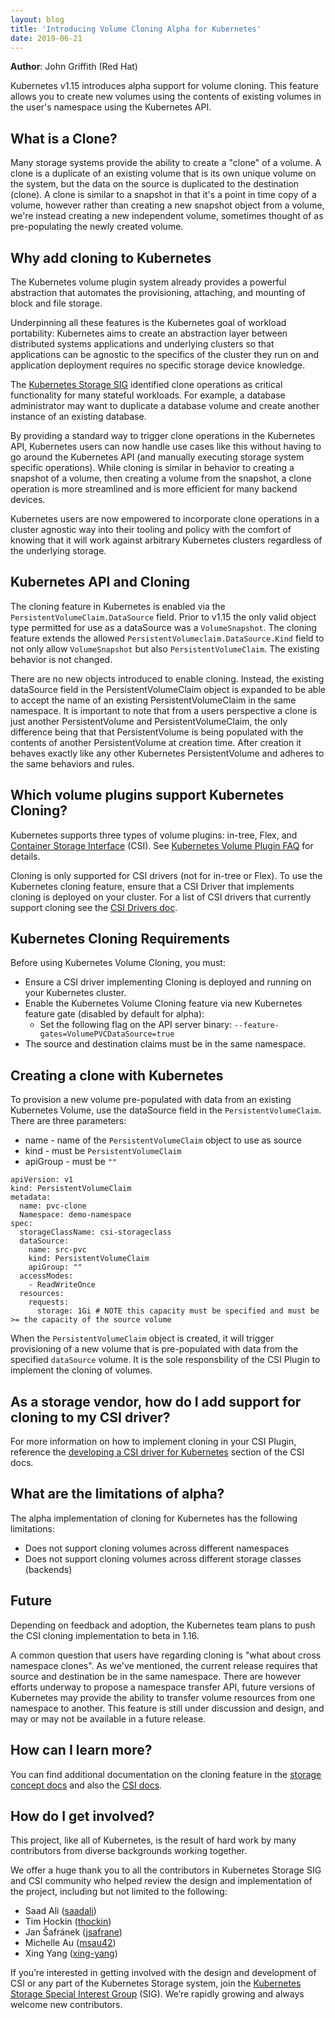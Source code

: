 ```yaml
---
layout: blog
title: 'Introducing Volume Cloning Alpha for Kubernetes'
date: 2019-06-21
---
```


**Author**: John Griffith (Red Hat)

Kubernetes v1.15 introduces alpha support for volume cloning. This feature allows you to create new volumes using the contents of existing volumes in the user's namespace using the Kubernetes API.

## What is a Clone?

Many storage systems provide the ability to create a "clone" of a volume.  A clone is a duplicate of an existing volume that is its own unique volume on the system, but the data on the source is duplicated to the destination (clone).  A clone is similar to a snapshot in that it's a point in time copy of a volume, however rather than creating a new snapshot object from a volume, we're instead creating a new independent volume, sometimes thought of as pre-populating the newly created volume.

## Why add cloning to Kubernetes

The Kubernetes volume plugin system already provides a powerful abstraction that automates the provisioning, attaching, and mounting of block and file storage.

Underpinning all these features is the Kubernetes goal of workload portability: Kubernetes aims to create an abstraction layer between distributed systems applications and underlying clusters so that applications can be agnostic to the specifics of the cluster they run on and application deployment requires no specific storage device knowledge.

The [Kubernetes Storage SIG](https://github.com/kubernetes/community/tree/master/sig-storage) identified clone operations as critical functionality for many stateful workloads. For example, a database administrator may want to duplicate a database volume and create another instance of an existing database.

By providing a standard way to trigger clone operations in the Kubernetes API, Kubernetes users can now handle use cases like this without having to go around the Kubernetes API (and manually executing storage system specific operations).  While cloning is similar in behavior to creating a snapshot of a volume, then creating a volume from the snapshot, a clone operation is more streamlined and is more efficient for many backend devices.

Kubernetes users are now empowered to incorporate clone operations in a cluster agnostic way into their tooling and policy with the comfort of knowing that it will work against arbitrary Kubernetes clusters regardless of the underlying storage.

## Kubernetes API and Cloning

The cloning feature in Kubernetes is enabled via the `PersistentVolumeClaim.DataSource` field.  Prior to v1.15 the only valid object type permitted for use as a dataSource was a `VolumeSnapshot`.  The cloning feature extends the allowed `PersistentVolumeclaim.DataSource.Kind` field to not only allow `VolumeSnapshot` but also `PersistentVolumeClaim`.  The existing behavior is not changed.

There are no new objects introduced to enable cloning. Instead, the existing dataSource field in the PersistentVolumeClaim object is expanded to be able to accept the name of an existing PersistentVolumeClaim in the same namespace.  It is important to note that from a users perspective a clone is just another PersistentVolume and PersistentVolumeClaim, the only difference being that that PersistentVolume is being populated with the contents of another PersistentVolume at creation time.  After creation it behaves exactly like any other Kubernetes PersistentVolume and adheres to the same behaviors and rules.


## Which volume plugins support Kubernetes Cloning?

Kubernetes supports three types of volume plugins: in-tree, Flex, and [Container Storage Interface](https://github.com/container-storage-interface/spec/blob/master/spec.md) (CSI). See [Kubernetes Volume Plugin FAQ](https://github.com/kubernetes/community/blob/master/sig-storage/volume-plugin-faq.md) for details.

Cloning is only supported for CSI drivers (not for in-tree or Flex). To use the Kubernetes cloning feature, ensure that a CSI Driver that implements cloning is deployed on your cluster.
For a list of CSI drivers that currently support cloning see the [CSI Drivers doc](https://kubernetes-csi.github.io/docs/drivers.html).

## Kubernetes Cloning Requirements

Before using Kubernetes Volume Cloning, you must:

* Ensure a CSI driver implementing Cloning is deployed and running on your Kubernetes cluster.
* Enable the Kubernetes Volume Cloning feature via new Kubernetes feature gate (disabled by default for alpha):
  * Set the following flag on the API server binary: `--feature-gates=VolumePVCDataSource=true`
* The source and destination claims must be in the same namespace.


## Creating a clone with Kubernetes

To provision a new volume pre-populated with data from an existing Kubernetes Volume, use the dataSource field in the `PersistentVolumeClaim`.  There are three parameters:

* name - name of the `PersistentVolumeClaim` object to use as source
* kind - must be `PersistentVolumeClaim`
* apiGroup - must be `""`

```
apiVersion: v1
kind: PersistentVolumeClaim
metadata:
  name: pvc-clone
  Namespace: demo-namespace
spec:
  storageClassName: csi-storageclass
  dataSource:
    name: src-pvc
    kind: PersistentVolumeClaim
    apiGroup: ""
  accessModes:
    - ReadWriteOnce
  resources:
    requests:
      storage: 1Gi # NOTE this capacity must be specified and must be >= the capacity of the source volume
```

When the `PersistentVolumeClaim` object is created, it will trigger provisioning of a new volume that is pre-populated with data from the specified `dataSource` volume.  It is the sole responsbility of the CSI Plugin to implement the cloning of volumes.

## As a storage vendor, how do I add support for cloning to my CSI driver?

For more information on how to implement cloning in your CSI Plugin, reference the [developing a CSI driver for Kubernetes](https://kubernetes-csi.github.io/docs/developing.html) section of the CSI docs.

## What are the limitations of alpha?

The alpha implementation of cloning for Kubernetes has the following limitations:

* Does not support cloning volumes across different namespaces
* Does not support cloning volumes across different storage classes (backends)

## Future
Depending on feedback and adoption, the Kubernetes team plans to push the CSI cloning implementation to beta in 1.16.

A common question that users have regarding cloning is "what about cross namespace clones".  As we've mentioned, the current release requires that source and destination be in the same namespace.  There are however efforts underway to propose a namespace transfer API, future versions of Kubernetes may provide the ability to transfer volume resources from one namespace to another.  This feature is still under discussion and design, and may or may not be available in a future release.

## How can I learn more?

You can find additional documentation on the cloning feature in the [storage concept docs](https://k8s.io/docs/concepts/storage/volume-pvc-datasource.md) and also the [CSI docs](https://kubernetes-csi.github.io/docs/volume-cloning.html).

## How do I get involved?

This project, like all of Kubernetes, is the result of hard work by many contributors from diverse backgrounds working together.

We offer a huge thank you to all the contributors in Kubernetes Storage SIG and CSI community who helped review the design and implementation of the project, including but not limited to the following:

* Saad Ali ([saadali](https://github.com/saadali))
* Tim Hockin ([thockin](https://github.com/thockin))
* Jan Šafránek ([jsafrane](https://github.com/jsafrane))
* Michelle Au ([msau42](https://github.com/msau42))
* Xing Yang ([xing-yang](https://github.com/xing-yang))

If you’re interested in getting involved with the design and development of CSI or any part of the Kubernetes Storage system, join the [Kubernetes Storage Special Interest Group](https://github.com/kubernetes/community/tree/master/sig-storage) (SIG). We’re rapidly growing and always welcome new contributors.
